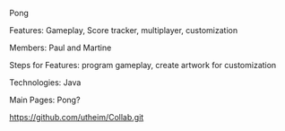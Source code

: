 Pong

Features: Gameplay, Score tracker, multiplayer, customization

Members: Paul and Martine

Steps for Features: program gameplay, create artwork for customization

Technologies: Java

Main Pages: Pong?

https://github.com/utheim/Collab.git